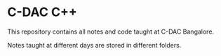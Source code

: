 # C-DAC C++ 
This repository contains all notes and code taught at C-DAC Bangalore. 

Notes taught at different days are stored in different folders.

